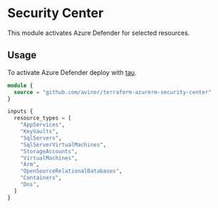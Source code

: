 # Security Center

This module activates Azure Defender for selected resources.

## Usage

To activate Azure Defender deploy with [tau](https://github.com/avinor/tau).

```terraform
module {
  source = "github.com/avinor/terraform-azurerm-security-center"
}

inputs {
  resource_types = [
    "AppServices", 
    "KeyVaults", 
    "SqlServers", 
    "SqlServerVirtualMachines", 
    "StorageAccounts", 
    "VirtualMachines",
    "Arm",
    "OpenSourceRelationalDatabases",
    "Containers",
    "Dns",
  ]
}
```
